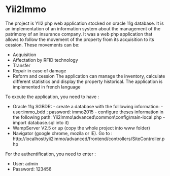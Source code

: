 # Yii2Immo
The project is YII2 php web application stocked on oracle 11g database. It is an implementation of an information system about the management of the patrimony of an insurance company. It was a web php application that allows to follow the movement of the property from its acquisition to its cession. These movements can be: 
-	Acquisition 
-	Affectation by RFID technology
-	Transfer 
-	Repair in case of damage
-	Reform and cession 
The application can manage the inventory, calculate different statistics and display the property historical. 
The application is implemented in french language

To excute the application, you need to have :
- Oracle 11g SGBDR:
          - create a database with the folllowing information: 
          - user:immo_bdd            ; password: immo2015
          - configure theses information in the following path: Yii2Immo\advanced\common\config\main-local.php
          - import database.sql into it)
- WampServer V2.5 or up (copy the whole project into www folder)
- Navigator (google chrome, mozila or IE). Go to : http://localhost/yii2immo/advanced/frontend/controllers/SiteController.php

For the authentification, you need to enter : 
- User: admin
- Password: 123456


